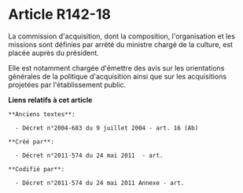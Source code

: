 # Article R142-18

La commission d'acquisition, dont la composition, l'organisation et les missions sont définies par arrêté du ministre chargé
de la culture, est placée auprès du président.

Elle est notamment chargée d'émettre des avis sur les orientations générales de la politique d'acquisition ainsi que sur les
acquisitions projetées par l'établissement public.

**Liens relatifs à cet article**

	**Anciens textes**:

	  - Décret n°2004-683 du 9 juillet 2004 - art. 16 (Ab)

	**Créé par**:

	  - Décret n°2011-574 du 24 mai 2011  - art.

	**Codifié par**:

	  - Décret n°2011-574 du 24 mai 2011 Annexe - art.

